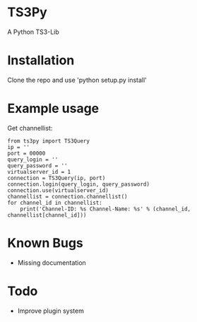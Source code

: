 TS3Py
=====

A Python TS3-Lib

Installation
==============
Clone the repo and use 'python setup.py install'

Example usage
=============
Get channellist:
  
    from ts3py import TS3Query  
    ip = ''
    port = 00000
    query_login = ''
    query_password = ''
    virtualserver_id = 1
    connection = TS3Query(ip, port)
    connection.login(query_login, query_password)
    connection.use(virtualserver_id)
    channellist = connection.channellist()
    for channel_id in channellist:
        print('Channel-ID: %s Channel-Name: %s' % (channel_id, channellist[channel_id]))
    
Known Bugs
==========
- Missing documentation

Todo
====
- Improve plugin system
